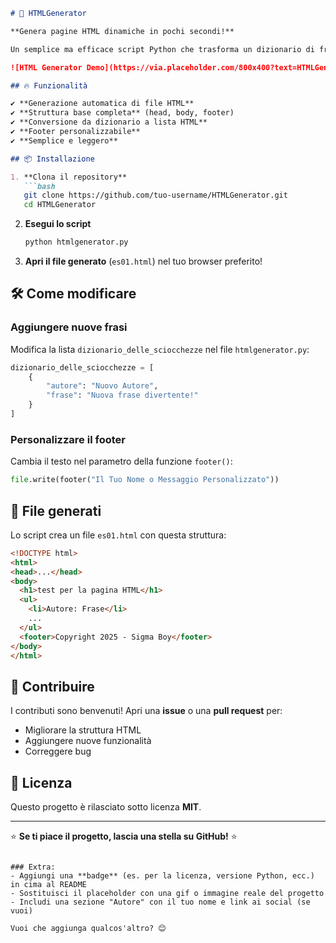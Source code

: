 
```markdown
# 🚀 HTMLGenerator  

**Genera pagine HTML dinamiche in pochi secondi!**  

Un semplice ma efficace script Python che trasforma un dizionario di frasi in una pagina HTML pronta all'uso. Perfetto per esercitazioni, template rapidi o come base per progetti più complessi.  

![HTML Generator Demo](https://via.placeholder.com/800x400?text=HTMLGenerator+Demo) *(Puoi sostituire questo placeholder con un'immagine reale del tuo progetto)*  

## 🔥 Funzionalità  

✔ **Generazione automatica di file HTML**  
✔ **Struttura base completa** (head, body, footer)  
✔ **Conversione da dizionario a lista HTML**  
✔ **Footer personalizzabile**  
✔ **Semplice e leggero**  

## 📦 Installazione  

1. **Clona il repository**  
   ```bash
   git clone https://github.com/tuo-username/HTMLGenerator.git
   cd HTMLGenerator
   ```

2. **Esegui lo script**  
   ```bash
   python htmlgenerator.py
   ```

3. **Apri il file generato** (`es01.html`) nel tuo browser preferito!  

## 🛠 Come modificare  

### Aggiungere nuove frasi  
Modifica la lista `dizionario_delle_sciocchezze` nel file `htmlgenerator.py`:  
```python
dizionario_delle_sciocchezze = [
    {
        "autore": "Nuovo Autore",
        "frase": "Nuova frase divertente!"
    }
]
```

### Personalizzare il footer  
Cambia il testo nel parametro della funzione `footer()`:  
```python
file.write(footer("Il Tuo Nome o Messaggio Personalizzato"))
```

## 📄 File generati  
Lo script crea un file `es01.html` con questa struttura:  
```html
<!DOCTYPE html>
<html>
<head>...</head>
<body>
  <h1>test per la pagina HTML</h1>
  <ul>
    <li>Autore: Frase</li>
    ...
  </ul>
  <footer>Copyright 2025 - Sigma Boy</footer>
</body>
</html>
```

## 🤝 Contribuire  
I contributi sono benvenuti! Apri una **issue** o una **pull request** per:  
- Migliorare la struttura HTML  
- Aggiungere nuove funzionalità  
- Correggere bug  

## 📜 Licenza  
Questo progetto è rilasciato sotto licenza **MIT**.  

---

⭐ **Se ti piace il progetto, lascia una stella su GitHub!** ⭐  
```

### Extra:
- Aggiungi una **badge** (es. per la licenza, versione Python, ecc.) in cima al README
- Sostituisci il placeholder con una gif o immagine reale del progetto
- Includi una sezione "Autore" con il tuo nome e link ai social (se vuoi)

Vuoi che aggiunga qualcos'altro? 😊
